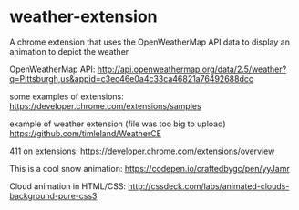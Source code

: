 # weather-extension
A chrome extension that uses the OpenWeatherMap API data to display an animation to depict the weather

OpenWeatherMap API:
http://api.openweathermap.org/data/2.5/weather?q=Pittsburgh,us&appid=c3ec46e0a4c33ca46821a76492688dcc

some examples of extensions:
https://developer.chrome.com/extensions/samples

example of weather extension (file was too big to upload)
https://github.com/timleland/WeatherCE

411 on extensions:
https://developer.chrome.com/extensions/overview

This is a cool snow animation: 
https://codepen.io/craftedbygc/pen/yyJamr 

Cloud animation in HTML/CSS:
http://cssdeck.com/labs/animated-clouds-background-pure-css3

